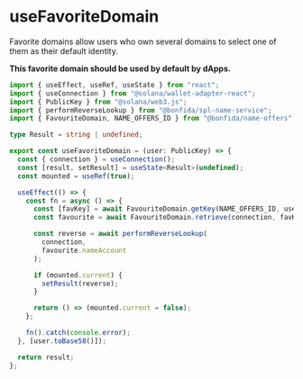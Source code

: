 # useFavoriteDomain

Favorite domains allow users who own several domains to select one of them as their default identity.

**This favorite domain should be used by default by dApps.**

```ts
import { useEffect, useRef, useState } from "react";
import { useConnection } from "@solana/wallet-adapter-react";
import { PublicKey } from "@solana/web3.js";
import { performReverseLookup } from "@bonfida/spl-name-service";
import { FavouriteDomain, NAME_OFFERS_ID } from "@bonfida/name-offers";

type Result = string | undefined;

export const useFavoriteDomain = (user: PublicKey) => {
  const { connection } = useConnection();
  const [result, setResult] = useState<Result>(undefined);
  const mounted = useRef(true);

  useEffect(() => {
    const fn = async () => {
      const [favKey] = await FavouriteDomain.getKey(NAME_OFFERS_ID, user);
      const favourite = await FavouriteDomain.retrieve(connection, favKey);

      const reverse = await performReverseLookup(
        connection,
        favourite.nameAccount
      );

      if (mounted.current) {
        setResult(reverse);
      }

      return () => (mounted.current = false);
    };

    fn().catch(console.error);
  }, [user.toBase58()]);

  return result;
};
```
